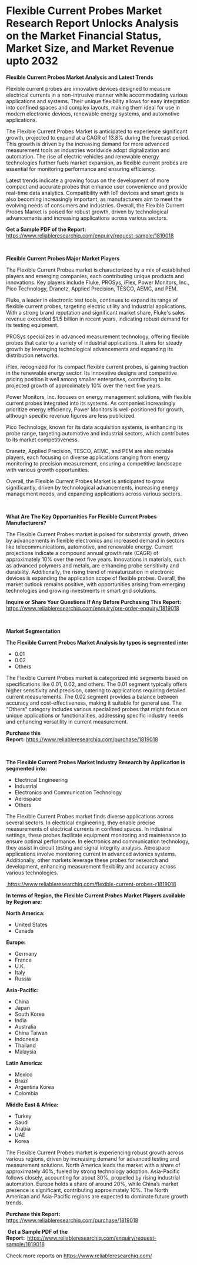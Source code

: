<p><h1>Flexible Current Probes Market Research Report Unlocks Analysis on the Market Financial Status, Market Size, and Market Revenue upto 2032</h1></p><p><strong>Flexible Current Probes Market Analysis and Latest Trends</strong></p>
<p><p>Flexible current probes are innovative devices designed to measure electrical currents in a non-intrusive manner while accommodating various applications and systems. Their unique flexibility allows for easy integration into confined spaces and complex layouts, making them ideal for use in modern electronic devices, renewable energy systems, and automotive applications.</p><p>The Flexible Current Probes Market is anticipated to experience significant growth, projected to expand at a CAGR of 13.8% during the forecast period. This growth is driven by the increasing demand for more advanced measurement tools as industries worldwide adopt digitalization and automation. The rise of electric vehicles and renewable energy technologies further fuels market expansion, as flexible current probes are essential for monitoring performance and ensuring efficiency.</p><p>Latest trends indicate a growing focus on the development of more compact and accurate probes that enhance user convenience and provide real-time data analytics. Compatibility with IoT devices and smart grids is also becoming increasingly important, as manufacturers aim to meet the evolving needs of consumers and industries. Overall, the Flexible Current Probes Market is poised for robust growth, driven by technological advancements and increasing applications across various sectors.</p></p>
<p><strong>Get a Sample PDF of the Report:&nbsp;</strong> <a href="https://www.reliableresearchiq.com/enquiry/request-sample/1819018?utm_campaign=2285&utm_medium=2&utm_source=Github&utm_content=ia&utm_term=02032025&utm_id=flexible-current-probes">https://www.reliableresearchiq.com/enquiry/request-sample/1819018</a></p>
<p>&nbsp;</p>
<p><strong>Flexible Current Probes Major Market Players</strong></p>
<p><p>The Flexible Current Probes market is characterized by a mix of established players and emerging companies, each contributing unique products and innovations. Key players include Fluke, PROSys, iFlex, Power Monitors, Inc., Pico Technology, Dranetz, Applied Precision, TESCO, AEMC, and PEM.</p><p>Fluke, a leader in electronic test tools, continues to expand its range of flexible current probes, targeting electric utility and industrial applications. With a strong brand reputation and significant market share, Fluke's sales revenue exceeded $1.5 billion in recent years, indicating robust demand for its testing equipment.</p><p>PROSys specializes in advanced measurement technology, offering flexible probes that cater to a variety of industrial applications. It aims for steady growth by leveraging technological advancements and expanding its distribution networks.</p><p>iFlex, recognized for its compact flexible current probes, is gaining traction in the renewable energy sector. Its innovative designs and competitive pricing position it well among smaller enterprises, contributing to its projected growth of approximately 10% over the next five years.</p><p>Power Monitors, Inc. focuses on energy management solutions, with flexible current probes integrated into its systems. As companies increasingly prioritize energy efficiency, Power Monitors is well-positioned for growth, although specific revenue figures are less publicized.</p><p>Pico Technology, known for its data acquisition systems, is enhancing its probe range, targeting automotive and industrial sectors, which contributes to its market competitiveness.</p><p>Dranetz, Applied Precision, TESCO, AEMC, and PEM are also notable players, each focusing on diverse applications ranging from energy monitoring to precision measurement, ensuring a competitive landscape with various growth opportunities.</p><p>Overall, the Flexible Current Probes Market is anticipated to grow significantly, driven by technological advancements, increasing energy management needs, and expanding applications across various sectors.</p></p>
<p>&nbsp;</p>
<p><strong>What Are The Key Opportunities For Flexible Current Probes Manufacturers?</strong></p>
<p><p>The Flexible Current Probes market is poised for substantial growth, driven by advancements in flexible electronics and increased demand in sectors like telecommunications, automotive, and renewable energy. Current projections indicate a compound annual growth rate (CAGR) of approximately 10% over the next five years. Innovations in materials, such as advanced polymers and metals, are enhancing probe sensitivity and durability. Additionally, the rising trend of miniaturization in electronic devices is expanding the application scope of flexible probes. Overall, the market outlook remains positive, with opportunities arising from emerging technologies and growing investments in smart grid solutions.</p></p>
<p><strong>Inquire or Share Your Questions If Any Before Purchasing This Report:</strong> <a href="https://www.reliableresearchiq.com/enquiry/pre-order-enquiry/1819018?utm_campaign=2285&utm_medium=2&utm_source=Github&utm_content=ia&utm_term=02032025&utm_id=flexible-current-probes">https://www.reliableresearchiq.com/enquiry/pre-order-enquiry/1819018</a></p>
<p>&nbsp;</p>
<p><strong>Market Segmentation</strong></p>
<p><strong>The Flexible Current Probes Market Analysis by types is segmented into:</strong></p>
<p><ul><li>0.01</li><li>0.02</li><li>Others</li></ul></p>
<p><p>The Flexible Current Probes market is categorized into segments based on specifications like 0.01, 0.02, and others. The 0.01 segment typically offers higher sensitivity and precision, catering to applications requiring detailed current measurements. The 0.02 segment provides a balance between accuracy and cost-effectiveness, making it suitable for general use. The "Others" category includes various specialized probes that might focus on unique applications or functionalities, addressing specific industry needs and enhancing versatility in current measurement.</p></p>
<p><strong>Purchase this Report:&nbsp;</strong><a href="https://www.reliableresearchiq.com/purchase/1819018?utm_campaign=2285&utm_medium=2&utm_source=Github&utm_content=ia&utm_term=02032025&utm_id=flexible-current-probes">https://www.reliableresearchiq.com/purchase/1819018</a></p>
<p>&nbsp;</p>
<p><strong>The Flexible Current Probes Market Industry Research by Application is segmented into:</strong></p>
<p><ul><li>Electrical Engineering</li><li>Industrial</li><li>Electronics and Communication Technology</li><li>Aerospace</li><li>Others</li></ul></p>
<p><p>The Flexible Current Probes market finds diverse applications across several sectors. In electrical engineering, they enable precise measurements of electrical currents in confined spaces. In industrial settings, these probes facilitate equipment monitoring and maintenance to ensure optimal performance. In electronics and communication technology, they assist in circuit testing and signal integrity analysis. Aerospace applications involve monitoring current in advanced avionics systems. Additionally, other markets leverage these probes for research and development, enhancing measurement flexibility and accuracy across various technologies.</p></p>
<p><a href="https://www.reliableresearchiq.com/flexible-current-probes-r1819018?utm_campaign=2285&utm_medium=2&utm_source=Github&utm_content=ia&utm_term=02032025&utm_id=flexible-current-probes">&nbsp;https://www.reliableresearchiq.com/flexible-current-probes-r1819018</a></p>
<p><strong>In terms of Region, the Flexible Current Probes Market Players available by Region are:</strong></p>
<p>
    <p> <strong> North America: </strong>
        <ul>
            <li>United States</li>
            <li>Canada</li>
        </ul>
        </p> 
    <p> <strong> Europe: </strong>
        <ul>
            <li>Germany</li>
            <li>France</li>
            <li>U.K.</li>
            <li>Italy</li>
            <li>Russia</li>
        </ul>
        </p> 
    <p> <strong> Asia-Pacific: </strong>
        <ul>
            <li>China</li>
            <li>Japan</li>
            <li>South Korea</li>
            <li>India</li>
            <li>Australia</li>
            <li>China Taiwan</li>
            <li>Indonesia</li>
            <li>Thailand</li>
            <li>Malaysia</li>
        </ul>
        </p> 
    <p> <strong> Latin America: </strong>
        <ul>
            <li>Mexico</li>
            <li>Brazil</li>
            <li>Argentina Korea</li>
            <li>Colombia</li>
        </ul>
        </p> 
    <p> <strong> Middle East & Africa: </strong>
        <ul>
            <li>Turkey</li>
            <li>Saudi</li>
            <li>Arabia</li>
            <li>UAE</li>
            <li>Korea</li>
        </ul>
    </p>
    </p>
<p><p>The Flexible Current Probes market is experiencing robust growth across various regions, driven by increasing demand for advanced testing and measurement solutions. North America leads the market with a share of approximately 40%, fueled by strong technology adoption. Asia-Pacific follows closely, accounting for about 30%, propelled by rising industrial automation. Europe holds a share of around 20%, while China’s market presence is significant, contributing approximately 10%. The North American and Asia-Pacific regions are expected to dominate future growth trends.</p></p>
<p><strong>Purchase this Report: </strong><a href="https://www.reliableresearchiq.com/purchase/1819018?utm_campaign=2285&utm_medium=2&utm_source=Github&utm_content=ia&utm_term=02032025&utm_id=flexible-current-probes">https://www.reliableresearchiq.com/purchase/1819018</a></p>
<p>&nbsp;<strong>Get a Sample PDF of the Report:&nbsp;&nbsp;</strong><a href="https://www.reliableresearchiq.com/enquiry/request-sample/1819018?utm_campaign=2285&utm_medium=2&utm_source=Github&utm_content=ia&utm_term=02032025&utm_id=flexible-current-probes">https://www.reliableresearchiq.com/enquiry/request-sample/1819018</a></p>
<p><strong></strong></p>
<p>Check more reports on <a href="https://www.reliableresearchiq.com/?utm_campaign=2285&utm_medium=2&utm_source=Github&utm_content=ia&utm_term=02032025&utm_id=flexible-current-probes">https://www.reliableresearchiq.com/</a></p>